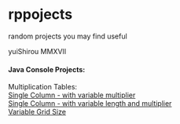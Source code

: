 # rppojects
random projects you may find useful

yuiShirou MMXVII

<h4>Java Console Projects:</h4>

Multiplication Tables:<br/>
<a href= "rppojects/MultiplicationTableSingleColumn" >Single Column - with variable multiplier</a><br/>
<a href= "rppojects/MultiplicationTableSingleColumnVariableLength" >Single Column - with variable length and multiplier</a><br/>
<a href= "rppojects/MultiplicationTableVariableGridSize" >Variable Grid Size</a>
